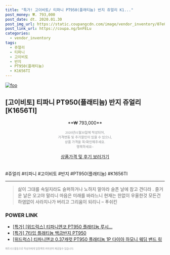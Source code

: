```yaml
--- 
title: "특가! 고이비토/ 티파니 PT950(플래티늄) 반지 쥬얼리 K1..." 
post_money: ₩. 793,000 
post_date: dt. 2020.01.30 
post_img_url: https://static.coupangcdn.com/image/vendor_inventory/07e0/2726e73601a2152bf81bcfcc67b53c272904d2afb15c617cd6d3d30d199b.jpg 
post_link_url: https://coupa.ng/bnFELu 
categories: 
  - vendor_inventory 
tags: 
  - 쥬얼리 
  - 티파니 
  - 고이비토 
  - 반지 
  - PT950(플래티늄) 
  - K1656TI 
--- 
```

[![foo](https://static.coupangcdn.com/image/vendor_inventory/07e0/2726e73601a2152bf81bcfcc67b53c272904d2afb15c617cd6d3d30d199b.jpg)](https://coupa.ng/bnFELu) 

## [고이비토] 티파니 PT950(플래티늄) 반지 쥬얼리 [K1656TI] 
<p style="text-align: center;">**₩ 793,000**</p> 
<p style="text-align: center;"><span style="color: #898c8f; font-family: Georgia,Times,serif; font-size: 0.75em;">2020년01월30일에 작성되어, <br>가격변동 및 추가할인이 있을 수 있으니,<br> 상품 가격을 꼭!확인해주세요.<br>행복하세요~</span> 
</p>	 
<div markdown="0" style="text-align: center;"><a href="https://coupa.ng/bnFELu" class="btn btn--success">상품가격 및 후기 보러가기</a></div> 
<br><br> 
  #쥬얼리 #티파니 #고이비토 #반지 #PT950(플래티늄) #K1656TI 
<hr> 

> 삶이 그대를 속일지라도 슬퍼하거나 노하지 말아라 슬픈 날에 참고 견디라 . 즐거운 날은 오고야 말리니 마음은 미래를 바라느니 현재는 한없이 우울한것 모든건 하염없이 사라지나가 버리고 그리움이 되리니 – 푸쉬킨 


### POWER LINK

* <a href="https://blog.naver.com/sakai111/221789825050" target="_blank">[특가] [위드럭스] 티파니앤코 PT950 플래티늄 루시...</a>
* <a href="https://blog.naver.com/santokki14/221790403442" target="_blank">[특가] 7타입 플래티늄 백금반지 PT950</a>
* <a href="https://blog.naver.com/fasyy4321/221790319102" target="_blank">[위드럭스] 티파니앤코 0.37캐럿 PT950 플래티늄 1P 다이아 하모니 웨딩 밴드 링 </a>

<span style="color: #898c8f; font-family: Georgia,Times,serif; font-size: 0.55em;">파트너스활동으로 작성자에게 일정액의 커미션이 제공될수 있습니다.</span> 
